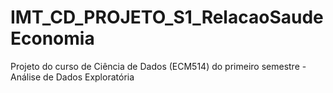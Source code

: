 # IMT_CD_PROJETO_S1_RelacaoSaudeEconomia
Projeto do curso de Ciência de Dados (ECM514) do primeiro semestre - Análise de Dados Exploratória
